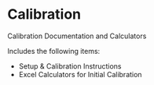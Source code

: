 # Calibration
Calibration Documentation and Calculators

Includes the following items:
- Setup & Calibration Instructions
- Excel Calculators for Initial Calibration
